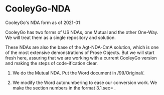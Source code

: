 # CooleyGo-NDA
CooleyGo's NDA form as of 2021-01

CooleyGo has two forms of US NDAs, one Mutual and the other One-Way.  We will treat them as a single repository and solution.  

These NDAs are also the base of the Agt-NDA-CmA solution, which is one of the most extensive demonstrations of Prose Objects.   But we will start fresh here, assuring that we are working with a current CooleyGo version and making the steps of code-ification clear.

1.  We do the Mutual NDA.  Put the Word document in /99/Original/.

2.  We modify the Word autonumbering to ease our conversion work.  We make the section numbers in the format 3.1.sec= .  
